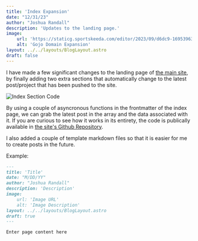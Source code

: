 ```yaml
---
title: 'Index Expansion'
date: "12/31/23"
author: "Joshua Randall"
description: 'Updates to the landing page.'
image:
    url: 'https://staticg.sportskeeda.com/editor/2023/09/d6dc9-16953963622489-1920.jpg'
    alt: 'Gojo Domain Expansion'
layout: ../../layouts/BlogLayout.astro
draft: false
---
```


I have made a few significant changes to the landing page of <a href="/">the main site</a>, by finally adding two extra sections that automatically change to the latest post/project that has been pushed to the site.

![Index Section Code](/assets/231231_18h35m30s_screenshot.png)

By using a couple of asyncronous functions in the frontmatter of the index page, we can grab the latest post in the array and the data associated with it. If you are curious to see how it works in its entirety, the code is publically available in [the site's Github Repository](https://github.com/joshrandall8478/joshrandall8478.github.io).

I also added a couple of template markdown files so that it is easier for me to create posts in the future.

Example:
```markdown
---
title: 'Title'
date: "M/DD/YY"
author: "Joshua Randall"
description: 'Description'
image:
    url: 'Image URL'
    alt: 'Image Description'
layout: ../../layouts/BlogLayout.astro
draft: true
---

Enter page content here

```